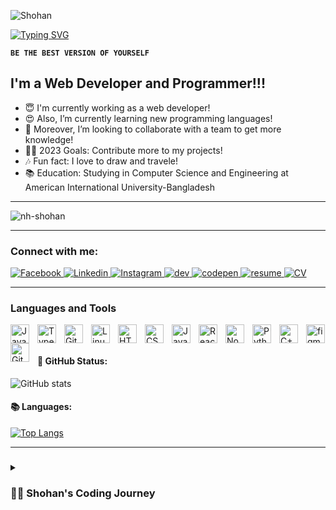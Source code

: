 ![Shohan](https://github.com/NH-Shohan/NH-Shohan/blob/main/Nahim%20Hossain%20Shohan.gif)

<a href="https://nh-shohan.web.app/"><img src="https://readme-typing-svg.demolab.com?font=Roboto&size=30&pause=300&color=FFFFFF&center=true&vCenter=true&width=1100&lines=💡Nahim+Hossain+Shohan💡" alt="Typing SVG" /></a>

**`BE THE BEST VERSION OF YOURSELF`**

## I'm a Web Developer and Programmer!!!

- 😇 I'm currently working as a web developer!
- 😍 Also, I’m currently learning new programming languages!
- 🧐 Moreover, I’m looking to collaborate with a team to get more knowledge!
- 👨‍💻 2023 Goals: Contribute more to my projects!
- 🎶 Fun fact: I love to draw and travele!
- 📚 Education: Studying in Computer Science and Engineering at American International University-Bangladesh

---

<p align="left"> 
  <img src="https://github-profile-trophy.vercel.app/?username=nh-shohan&theme=onedark&rank=S,AAA,AA,A,B,C&column=-1&theme=darkhub&margin-w=15&margin-h=15&no-bg=true&no-frame=false" alt="nh-shohan" />
</p>

---

<h3 align="left">Connect with me:</h3>

<p align="left">
  <a href="https://fb.com/nahim.hossain.shohan.3" style="fo">
    <img alt="Facebook" title="Facebook" src="https://custom-icon-badges.demolab.com/badge/-Facebook-1977f3?style=for-the-badge&logo=facebook&logoColor=white"/>
  </a>
  
  <a href="https://linkedin.com/in/nahim-hossain-shohan" style="fo">
    <img alt="Linkedin" title="LinkedIn" src="https://custom-icon-badges.demolab.com/badge/-linkedin-0077b5?style=for-the-badge&logo=linkedin&logoColor=white"/>
  
  <a href="https://instagram.com/nahim.hossain.shohan" style="fo">
    <img alt="Instagram" title="Instagram" src="https://custom-icon-badges.demolab.com/badge/-instagram-bd04e2?style=for-the-badge&logo=instagram&logoColor=white"/>
  </a>
  
  <a href="https://dev.to/nh-shohan" style="fo">
    <img alt="dev" title="dev" src="https://custom-icon-badges.demolab.com/badge/-dev.to-555?style=for-the-badge&logo=dev.to&logoColor=white"/>
  </a>
  
  <a href="https://codepen.io/nh-shohan" style="fo">
    <img alt="codepen" title="codepen" src="https://custom-icon-badges.demolab.com/badge/-codepen-000?style=for-the-badge&logo=codepen&logoColor=white"/>
  </a>
  
  <a href="https://drive.google.com/file/d/180RI6F--NYozXO8k_Jwk2OOQ0R7wytR7/view?pli=1" style="fo">
    <img alt="resume" title="resume" src="https://custom-icon-badges.demolab.com/badge/-Resume-EC1C24?style=for-the-badge&logo=adobeacrobatreader&logoColor=white"/>
  </a>
  
  <a href="https://drive.google.com/file/d/1BinHBUl5oIoD8SkszHNn3qvYachQaiol/view?usp=sharing" style="fo">
    <img alt="CV" title="CV" src="https://custom-icon-badges.demolab.com/badge/-Curriculum Vitae-FF8800?style=for-the-badge&logo=microsoftacademic&logoColor=white"/>
  </a>
</p>
<hr/>

### Languages and Tools

<img align="left" alt="Java" width="30px" style="padding-right:10px; " src="https://cdn.jsdelivr.net/gh/devicons/devicon/icons/java/java-original.svg"/>
<img align="left" alt="TypeScript" width="30px" style="padding-right:10px; " src="https://cdn.jsdelivr.net/gh/devicons/devicon/icons/typescript/typescript-plain.svg" />
<img align="left" alt="Git" width="30px" style="padding-right:10px; " src="https://cdn.jsdelivr.net/gh/devicons/devicon/icons/git/git-original.svg" />
<img align="left" alt="Linux" width="30px" style="padding-right:10px; " src="https://cdn.jsdelivr.net/gh/devicons/devicon/icons/linux/linux-original.svg" />
<img align="left" alt="HTML" width="30px" style="padding-right:10px; " src="https://cdn.jsdelivr.net/gh/devicons/devicon/icons/html5/html5-plain.svg" />
<img align="left" alt="CSS" width="30px" style="padding-right:10px; " src="https://cdn.jsdelivr.net/gh/devicons/devicon/icons/css3/css3-plain.svg" />
<img align="left" alt="JavaScript" width="30px" style="padding-right:10px; " src="https://cdn.jsdelivr.net/gh/devicons/devicon/icons/javascript/javascript-plain.svg" />
<img align="left" alt="React" width="30px" style="padding-right:10px; " src="https://cdn.jsdelivr.net/gh/devicons/devicon/icons/react/react-original.svg" />
<img align="left" alt="NodeJS" width="30px" style="padding-right:10px; " src="https://cdn.jsdelivr.net/gh/devicons/devicon/icons/nodejs/nodejs-original.svg" />
<img align="left" alt="Python" width="30px" style="padding-right:10px; " src="https://cdn.jsdelivr.net/gh/devicons/devicon/icons/python/python-plain.svg" />
<img align="left" alt="C++" width="30px" style="padding-right:10px; " src="https://cdn.jsdelivr.net/gh/devicons/devicon/icons/cplusplus/cplusplus-line.svg" />
<img align="left" alt="GitHub" width="30px" style="padding-right:10px; " src="https://cdn.jsdelivr.net/gh/devicons/devicon/icons/github/github-original.svg" />
<img src="https://www.vectorlogo.zone/logos/figma/figma-icon.svg" alt="figma" width="30" height="30"/>
<br />

#### 📑 GitHub Status:

![GitHub stats](https://github-readme-stats.vercel.app/api?username=NH-Shohan&show_icons=true&theme=transparent&hide=issues&title_color=ffffff&text_color=999&icon_color=fff&border_color=fff&border_radius=10&rank_icon=github&include_all_commits=true&line_height=22&text_bold=false)

#### 📚 Languages:

[![Top Langs](https://github-readme-stats.vercel.app/api/top-langs/?username=NH-Shohan&layout=compact&theme=transparent&hide=issues&title_color=ffffff&text_color=999&icon_color=fff&border_color=fff&border_radius=10&rank_icon=github&include_all_commits=true&line_height=22&text_bold=false)](https://github.com/NH-Shohan)

<hr/>

###

<details>
 <summary><h3>👨‍💻 Shohan's Coding Journey</h3></summary>
  My coding journey began as a curious computer science student, eager to explore the vast world of programming. I immersed myself in learning everything from code and Unix to Linux and theory. Along the way, I discovered my passion for web development, and it became the primary focus of my studies and projects.

I delved into the realm of web technologies, mastering languages like HTML, CSS, and JavaScript. I honed my skills in front-end development, creating visually appealing and interactive user interfaces. As I progressed, I delved deeper into back-end development, mastering frameworks and technologies like Node.js, Express, and databases.

The more I learned about web development, the more captivated I became. I realized that building websites and web applications allowed me to bring my creative ideas to life and solve real-world problems. I found joy in crafting elegant and functional websites that delivered seamless user experiences.

To enhance my expertise, I constantly challenge myself to stay updated with the latest web development trends and technologies. I explore new frameworks, libraries, and tools, always striving to improve my skills and expand my knowledge.

As a web developer, my goal is to create user-centric, visually appealing, and performant websites that leave a lasting impression. I enjoy collaborating with teams to bring ideas to fruition and contribute to meaningful projects.

With my focus firmly on web development, I am excited about the opportunities and possibilities this field holds. I am eager to continue growing as a web developer, taking on new challenges, and building remarkable digital experiences.

So, join me on this exciting journey as I leverage my skills and passion for web development to create impactful and innovative web solutions. Together, let's push the boundaries of what's possible on the web!

</details>
